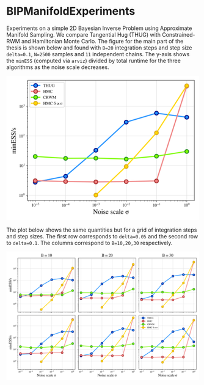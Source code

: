 # BIPManifoldExperiments
Experiments on a simple 2D Bayesian Inverse Problem using Approximate Manifold Sampling. We compare Tangential Hug (THUG) with Constrained-RWM and Hamiltonian Monte Carlo. The figure for the main part of the thesis is shown below and found with `B=20` integration steps and step size `delta=0.1`, `N=2500` samples and `11` independent chains. The y-axis shows the `minESS` (computed via `arviz`) divided by total runtime for the three algorithms as the noise scale decreases. 

![minimum ESS against noise scale](images/min_ess_vs_noise_scale_main.png)

The plot below shows the same quantities but for a grid of integration steps and step sizes. The first row corresponds to `delta=0.05` and the second row to `delta=0.1`. The columns correspond to `B=10,20,30` respectively.

![minimum ESS grid](images/min_ess_vs_noise_scale_grid.png)